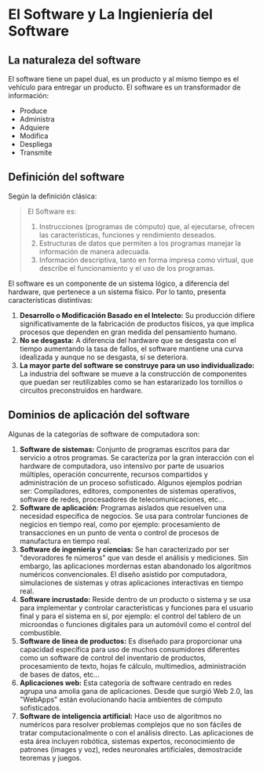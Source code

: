 # El Software y La Ingieniería del Software

## La naturaleza del software

El software tiene un papel dual, es un producto y al mismo tiempo es el vehículo para entregar un producto. El software es un transformador de información:

- Produce
- Administra
- Adquiere
- Modifica
- Despliega
- Transmite

## Definición del software

Según la definición clásica:

> El Software es: 
>   1. Instrucciones (programas de cómputo) que, al ejecutarse, ofrecen las características, funciones y rendimiento deseados.
>   2. Estructuras de datos que permiten a los programas manejar la información de manera adecuada.
>   3. Información descriptiva, tanto en forma impresa como virtual, que describe el funcionamiento y el uso de los programas.

El software es un componente de un sistema lógico, a diferencia del hardware, que pertenece a un sistema físico. Por lo tanto, presenta características distintivas:

1. **Desarrollo o Modificación Basado en el Intelecto:** Su producción difiere significativamente de la fabricación de productos físicos, ya que implica procesos que dependen en gran medida del pensamiento humano.
2. **No se desgasta:** A diferencia del hardware que se desgasta con el tiempo aumentando la tasa de fallos, el software mantiene una curva idealizada y aunque no se desgasta, sí se deteriora.
3. **La mayor parte del software se construye para un uso individualizado:** La industria del software se mueve a la construcción de componentes que puedan ser reutilizables como se han estararizado los tornillos o circuitos preconstruidos en hardware.

## Dominios de aplicación del software 

Algunas de la categorías de software de computadora son:

1. **Software de sistemas:** Conjunto de programas escritos para dar servicio a otros programas. Se caracteriza por la gran interacción con el hardware de computadora, uso intensivo por parte de usuarios múltiples, operación concurrente, recursos compartidos y administración de un proceso sofisticado. Algunos ejemplos podrian ser: Compiladores, editores, componentes de sistemas operativos, software de redes, procesadores de telecomunicaciones, etc...
2. **Software de aplicación:** Programas aislados que resuelven una necesidad especifica de negocios. Se usa para controlar funciones de negicios en tiempo real, como por ejemplo: procesamiento de transacciones en un punto de venta o control de procesos de manufactura en tiempo real.
3. **Software de ingeniería y ciencias:** Se han caracterizado por ser "devoradores fe números" que van desde el análisis y mediciones. Sin embargo, las aplicaciones mordernas estan abandonado los algoritmos numéricos convencionales. El diseño asistido por computadora, simulaciones de sistemas y otras aplicaciones interactivas en tiempo real.
4. **Software incrustado:** Reside dentro de un producto o sistema y se usa para implementar y controlar características y funciones para el usuario final y para el sistema en sí, por ejemplo: el control del tablero de un microondas o funciones digitales para un automóvil como el control del combustible.
5. **Software de línea de productos:** Es diseñado para proporcionar una capacidad específica para uso de muchos consumidores diferentes como un software de control del inventario de productos, procesamiento de texto, hojas fe cálculo, multimedios, administración de bases de datos, etc...
6. **Aplicaciones web:** Esta categoría de software centrado en redes agrupa una amolia gana de aplicaciones. Desde que surgió Web 2.0, las "WebApps" están evolucionando hacia ambientes de cómputo sofisticados.
7. **Software de inteligencia artificial:** Hace uso de algoritmos no numéricos para resolver problemas complejos que no son fáciles de tratar computacionalmente o con el análisis directo. Las aplicaciones de esta área incluyen robótica, sistemas expertos, reconocimiento de patrones (images y voz), redes neuronales artificiales, demostracide teoremas y juegos.
